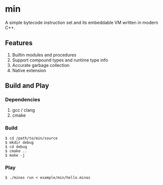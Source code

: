 # min

A simple bytecode instruction set and its embeddable VM written in modern C++.

## Features
1. Builtin modules and procedures
2. Support compound types and runtime type info
3. Accurate garbage collection
4. Native extension

## Build and Play
### Dependencies
1. gcc / clang
2. cmake

### Build
```shell
$ cd /path/to/min/source
$ mkdir debug
$ cd debug
$ cmake ..
$ make -j
```
### Play
```shell
$ ./minas run < example/min/hello.minas
```
